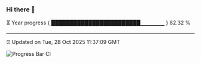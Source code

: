 ### Hi there 👋

⏳ Year progress { ████████████████████████▁▁▁▁▁▁ } 82.32 %

---

⏰ Updated on Tue, 28 Oct 2025 11:37:09 GMT

![Progress Bar CI](https://github.com/IshwaranRudhara/GIT-ACTION/workflows/Progress%20Bar%20CI/badge.svg)
